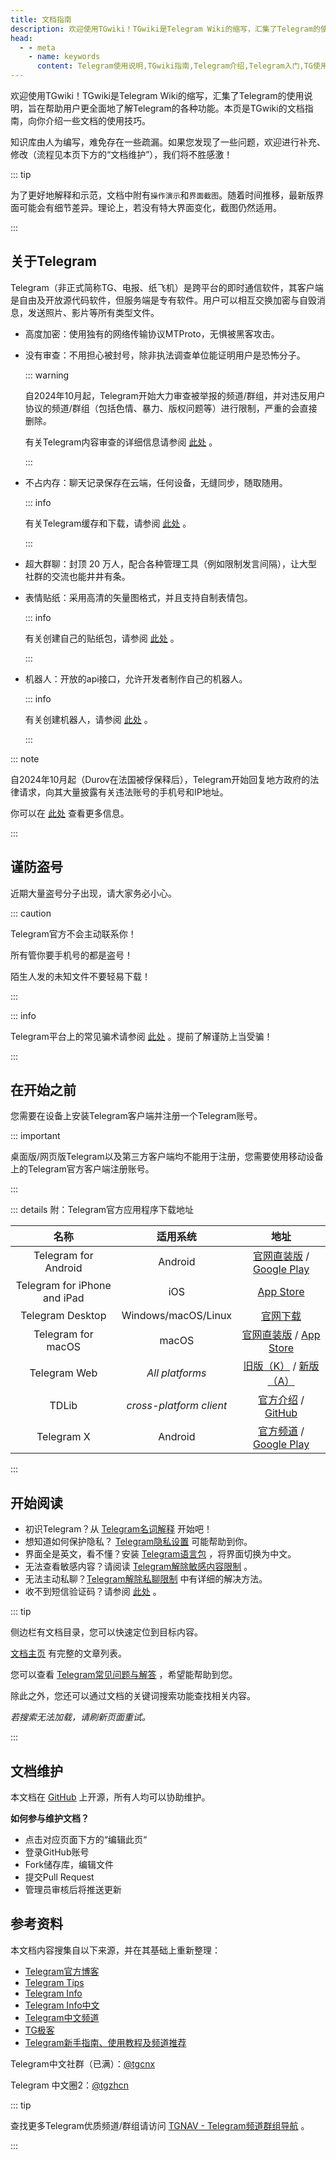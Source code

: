 ```yaml
---
title: 文档指南
description: 欢迎使用TGwiki！TGwiki是Telegram Wiki的缩写，汇集了Telegram的使用说明，旨在帮助用户更全面地了解Telegram的各种功能。本页是TGwiki的文档指南，向你介绍一些文档的使用技巧。
head:
  - - meta
    - name: keywords
      content: Telegram使用说明,TGwiki指南,Telegram介绍,Telegram入门,TG使用说明,TG介绍,TG入门,电报使用说明,电报介绍,电报入门,TGwiki,Telegram知识库
---
```


欢迎使用TGwiki！TGwiki是Telegram Wiki的缩写，汇集了Telegram的使用说明，旨在帮助用户更全面地了解Telegram的各种功能。本页是TGwiki的文档指南，向你介绍一些文档的使用技巧。

知识库由人为编写，难免存在一些疏漏。如果您发现了一些问题，欢迎进行补充、修改（流程见本页下方的“文档维护”），我们将不胜感激！

::: tip

为了更好地解释和示范，文档中附有`操作演示`和`界面截图`。随着时间推移，最新版界面可能会有细节差异。理论上，若没有特大界面变化，截图仍然适用。

:::

## 关于Telegram

Telegram（非正式简称TG、电报、纸飞机）是跨平台的即时通信软件，其客户端是自由及开放源代码软件，但服务端是专有软件。用户可以相互交换加密与自毁消息，发送照片、影片等所有类型文件。

- 高度加密：使用独有的网络传输协议MTProto，无惧被黑客攻击。

- 没有审查：不用担心被封号，除非执法调查单位能证明用户是恐怖分子。

  ::: warning

  自2024年10月起，Telegram开始大力审查被举报的频道/群组，并对违反用户协议的频道/群组（包括色情、暴力、版权问题等）进行限制，严重的会直接删除。

  有关Telegram内容审查的详细信息请参阅 [此处](./moderation.html) 。

  :::

- 不占内存：聊天记录保存在云端，任何设备，无缝同步，随取随用。

  ::: info

  有关Telegram缓存和下载，请参阅 [此处](./download.html) 。

  :::

- 超大群聊：封顶 20 万人，配合各种管理工具（例如限制发言间隔），让大型社群的交流也能井井有条。

- 表情贴纸：采用高清的矢量图格式，并且支持自制表情包。

  ::: info

  有关创建自己的贴纸包，请参阅 [此处](./createsticker.html) 。

  :::

- 机器人：开放的api接口，允许开发者制作自己的机器人。

  ::: info

  有关创建机器人，请参阅 [此处](./createrobot.html) 。

  :::

::: note

自2024年10月起（Durov在法国被俘保释后），Telegram开始回复地方政府的法律请求，向其大量披露有关违法账号的手机号和IP地址。

你可以在 [此处](./transparency.html) 查看更多信息。

:::

## 谨防盗号

近期大量盗号分子出现，请大家务必小心。

::: caution

Telegram官方不会主动联系你！

所有管你要手机号的都是盗号！

陌生人发的未知文件不要轻易下载！

:::

::: info

Telegram平台上的常见骗术请参阅 [此处](./scam.html) 。提前了解谨防上当受骗！

:::

## 在开始之前

您需要在设备上安装Telegram客户端并注册一个Telegram账号。

::: important

桌面版/网页版Telegram以及第三方客户端均不能用于注册，您需要使用移动设备上的Telegram官方客户端注册账号。

:::

::: details 附：Telegram官方应用程序下载地址

|             名称             |        适用系统         |                             地址                             |
| :--------------------------: | :---------------------: | :----------------------------------------------------------: |
|     Telegram for Android     |         Android         | [官网直装版](https://telegram.org/dl/android/apk) / [Google Play](https://play.google.com/store/apps/details?id=org.telegram.messenger) |
| Telegram for iPhone and iPad |           iOS           | [App Store](https://apps.apple.com/us/app/telegram-messenger/id686449807) |
|       Telegram Desktop       |   Windows/macOS/Linux   |          [官网下载](https://desktop.telegram.org/)           |
|      Telegram for macOS      |          macOS          | [官网直装版](https://telegram.org/dl/macos) / [App Store](https://apps.apple.com/us/app/telegram/id747648890) |
|         Telegram Web         |     *All platforms*     | [旧版（K）](https://telegram.org/dl/webk) / [新版（A）](https://telegram.org/dl/weba) |
|            TDLib             | *cross-platform client* | [官方介绍](https://telegram.org/blog/tdlib) / [GitHub](https://github.com/tdlib/td) |
|          Telegram X          |         Android         | [官方频道](https://t.me/tgx_log) / [Google Play](https://play.google.com/store/apps/details?id=org.thunderdog.challegram) |

:::

## 开始阅读

- 初识Telegram？从 [Telegram名词解释](./term.html) 开始吧！
- 想知道如何保护隐私？ [Telegram隐私设置](./privacy.html) 可能帮助到你。
- 界面全是英文，看不懂？安装 [Telegram语言包](./language.html) ，将界面切换为中文。
- 无法查看敏感内容？请阅读 [Telegram解除敏感内容限制](./pornios.html) 。
- 无法主动私聊？[Telegram解除私聊限制](./spam.html) 中有详细的解决方法。
- 收不到短信验证码？请参阅 [此处](./notcomesms.html) 。

::: tip

侧边栏有文档目录，您可以快速定位到目标内容。

[文档主页](/) 有完整的文章列表。

您可以查看 [Telegram常见问题与解答](./faq.html) ，希望能帮助到您。

除此之外，您还可以通过文档的关键词搜索功能查找相关内容。

*若搜索无法加载，请刷新页面重试。*

:::

## 文档维护

本文档在 [GitHub](https://github.com/tgnav/tgwiki) 上开源，所有人均可以协助维护。

**如何参与维护文档？**

- 点击对应页面下方的“编辑此页“
- 登录GitHub账号
- Fork储存库，编辑文件
- 提交Pull Request
- 管理员审核后将推送更新

## 参考资料

本文档内容搜集自以下来源，并在其基础上重新整理：

- [Telegram官方博客](https://telegram.org/blog)
- [Telegram Tips](https://t.me/TelegramTips)
- [Telegram Info](https://t.me/tginfo)
- [Telegram Info中文](https://t.me/tginfocn)
- [Telegram中文频道](https://t.me/tgcnz)
- [TG极客](https://t.me/TGgeek)
- [Telegram新手指南、使用教程及频道推荐](https://tingtalk.me/telegram)

Telegram中文社群（已满）：[@tgcnx](https://t.me/tgcnx)

Telegram 中文圈2：[@tgzhcn](https://t.me/tgzhcn)

::: tip

查找更多Telegram优质频道/群组请访问 [TGNAV - Telegram频道群组导航](https://www.tgnav.org/) 。

:::
